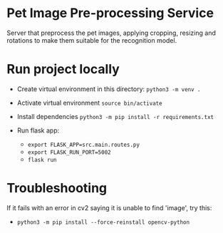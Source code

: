 # Pet Image Pre-processing Service
Server that preprocess the pet images, applying cropping, resizing and rotations to make them suitable for the recognition model.


# Run project locally

- Create virtual environment in this directory:
    `python3 -m venv .`
- Activate virtual environment
    `source bin/activate`
- Install dependencies
    `python3 -m pip install -r requirements.txt`

- Run flask app:
    - `export FLASK_APP=src.main.routes.py`
    - `export FLASK_RUN_PORT=5002`
    - `flask run`

# Troubleshooting

If it fails with an error in cv2 saying it is unable to find 'image', try this:

- `python3 -m pip install --force-reinstall opencv-python`

